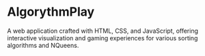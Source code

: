 # AlgorythmPlay
A web application crafted with HTML, CSS, and JavaScript, offering interactive visualization and gaming experiences for various sorting algorithms and NQueens.
